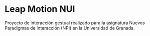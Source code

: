# Leap Motion NUI

Proyecto de interacción gestual realizado para la asignatura Nuevos Paradigmas de Interacción (NPI) en la Universidad de Granada.

